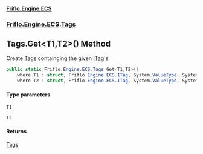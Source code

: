 #### [Friflo.Engine.ECS](index.md 'index')
### [Friflo.Engine.ECS](Friflo.Engine.ECS.md 'Friflo.Engine.ECS').[Tags](Tags.md 'Friflo.Engine.ECS.Tags')

## Tags.Get<T1,T2>() Method

Create [Tags](Tags.md 'Friflo.Engine.ECS.Tags') containging the given [ITag](ITag.md 'Friflo.Engine.ECS.ITag')'s

```csharp
public static Friflo.Engine.ECS.Tags Get<T1,T2>()
    where T1 : struct, Friflo.Engine.ECS.ITag, System.ValueType, System.ValueType
    where T2 : struct, Friflo.Engine.ECS.ITag, System.ValueType, System.ValueType;
```
#### Type parameters

<a name='Friflo.Engine.ECS.Tags.Get_T1,T2_().T1'></a>

`T1`

<a name='Friflo.Engine.ECS.Tags.Get_T1,T2_().T2'></a>

`T2`

#### Returns
[Tags](Tags.md 'Friflo.Engine.ECS.Tags')